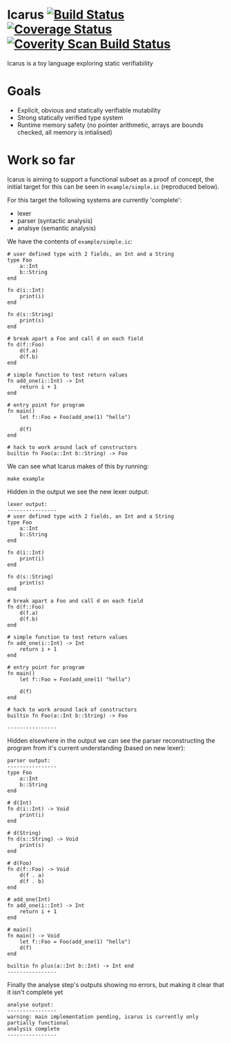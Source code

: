# Icarus [![Build Status](https://travis-ci.org/mkfifo/icarus.svg?branch=master)](https://travis-ci.org/mkfifo/icarus) [![Coverage Status](https://coveralls.io/repos/mkfifo/icarus/badge.svg?branch=master)](https://coveralls.io/r/mkfifo/icarus?branch=master) <a href="https://scan.coverity.com/projects/4854"> <img alt="Coverity Scan Build Status" src="https://scan.coverity.com/projects/4854/badge.svg"/> </a>

Icarus is a toy language exploring static verifiability

Goals
=====

* Explicit, obvious and statically verifiable mutability
* Strong statically verified type system
* Runtime memory safety (no pointer arithmetic, arrays are bounds checked, all memory is intialised)

Work so far
===========

Icarus is aiming to support a functional subset as a proof of concept,
the initial target for this can be seen in `example/simple.ic` (reproduced below).

For this target the following systems are currently 'complete':

* lexer
* parser (syntactic analysis)
* analsye (semantic analysis)


We have the contents of `example/simple.ic`:


    # user defined type with 2 fields, an Int and a String
    type Foo
        a::Int
        b::String
    end

    fn d(i::Int)
        print(i)
    end

    fn d(s::String)
        print(s)
    end

    # break apart a Foo and call d on each field
    fn d(f::Foo)
        d(f.a)
        d(f.b)
    end

    # simple function to test return values
    fn add_one(i::Int) -> Int
        return i + 1
    end

    # entry point for program
    fn main()
        let f::Foo = Foo(add_one(1) "hello")

        d(f)
    end

    # hack to work around lack of constructors
    builtin fn Foo(a::Int b::String) -> Foo



We can see what Icarus makes of this by running:

    make example

Hidden in the output we see the new lexer output:

    lexer output:
    ----------------
    # user defined type with 2 fields, an Int and a String
    type Foo
        a::Int
        b::String
    end

    fn d(i::Int)
        print(i)
    end

    fn d(s::String)
        print(s)
    end

    # break apart a Foo and call d on each field
    fn d(f::Foo)
        d(f.a)
        d(f.b)
    end

    # simple function to test return values
    fn add_one(i::Int) -> Int
        return i + 1
    end

    # entry point for program
    fn main()
        let f::Foo = Foo(add_one(1) "hello")

        d(f)
    end

    # hack to work around lack of constructors
    builtin fn Foo(a::Int b::String) -> Foo

    ----------------


Hidden elsewhere in the output we can see the parser reconstructing the program from it's current understanding (based on new lexer):

    parser output:
    ----------------
    type Foo
        a::Int
        b::String
    end

    # d(Int)
    fn d(i::Int) -> Void
        print(i)
    end

    # d(String)
    fn d(s::String) -> Void
        print(s)
    end

    # d(Foo)
    fn d(f::Foo) -> Void
        d(f . a)
        d(f . b)
    end

    # add_one(Int)
    fn add_one(i::Int) -> Int
        return i + 1
    end

    # main()
    fn main() -> Void
        let f::Foo = Foo(add_one(1) "hello")
        d(f)
    end

    builtin fn plus(a::Int b::Int) -> Int end
    ----------------

Finally the analyse step's outputs showing no errors, but making it clear that it isn't complete yet

    analyse output:
    ----------------
    warning: main implementation pending, icarus is currently only partially functional
    analysis complete
    ----------------


